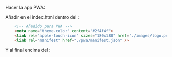 Hacer la app PWA:

Añadir en el index.html dentro del <head>:

```html
    <!-- Añadido para PWA -->
    <meta name="theme-color" content="#2f4f4f">
    <link rel="apple-touch-icon" sizes="180x180" href="./images/logo.png">
    <link rel="manifest" href="./pwa/manifest.json" />
```

Y al final encima del </body>:
<script src="./pwa/regist_serviceWorker.js"></script>
